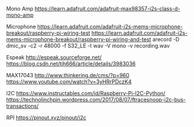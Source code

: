 Mono Amp
https://learn.adafruit.com/adafruit-max98357-i2s-class-d-mono-amp

Microphone
https://learn.adafruit.com/adafruit-i2s-mems-microphone-breakout/raspberry-pi-wiring-test
https://learn.adafruit.com/adafruit-i2s-mems-microphone-breakout/raspberry-pi-wiring-and-test
arecord -D dmic_sv -c2 -r 48000 -f S32_LE -t wav -V mono -v recording.wav

Espeak
http://espeak.sourceforge.net/
https://blog.csdn.net/tjh666/article/details/3983036

MAX17043
http://www.thinkering.de/cms/?p=960
https://www.youtube.com/watch?v=3yHRrPDczK4

I2C
https://www.instructables.com/id/Raspberry-Pi-I2C-Python/
https://technolinchpin.wordpress.com/2017/08/07/ftracesnoop-i2c-bus-transactions/

RPI
https://pinout.xyz/pinout/i2c

